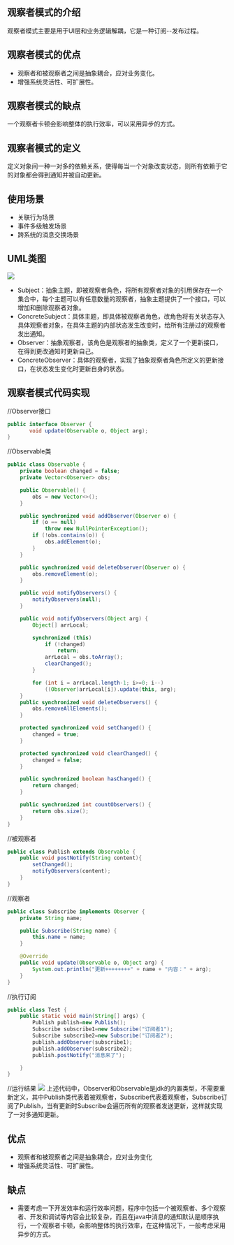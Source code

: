## 观察者模式的介绍
观察者模式主要是用于UI层和业务逻辑解耦，它是一种订阅--发布过程。
## 观察者模式的优点
* 观察者和被观察者之间是抽象耦合，应对业务变化。
* 增强系统灵活性、可扩展性。
## 观察者模式的缺点
一个观察者卡顿会影响整体的执行效率，可以采用异步的方式。
## 观察者模式的定义
定义对象间一种一对多的依赖关系，使得每当一个对象改变状态，则所有依赖于它的对象都会得到通知并被自动更新。
## 使用场景
* 关联行为场景
* 事件多级触发场景
* 跨系统的消息交换场景
## UML类图
![](http://i4.piimg.com/599943/15fd53e96793513c.jpg)
* Subject：抽象主题，即被观察者角色，将所有观察者对象的引用保存在一个集合中，每个主题可以有任意数量的观察者，抽象主题提供了一个接口，可以增加和删除观察者对象。
* ConcreteSubject：具体主题，即具体被观察者角色，改角色将有关状态存入具体观察者对象，在具体主题的内部状态发生改变时，给所有注册过的观察者发出通知。
* Observer：抽象观察者，该角色是观察者的抽象类，定义了一个更新接口，在得到更改通知时更新自己。
* ConcreteObserver：具体的观察者，实现了抽象观察者角色所定义的更新接口，在状态发生变化时更新自身的状态。
## 观察者模式代码实现
//Observer接口
```java
public interface Observer {
       void update(Observable o, Object arg);
}
```
//Observable类
```java
public class Observable {
    private boolean changed = false;
    private Vector<Observer> obs;

    public Observable() {
        obs = new Vector<>();
    }

    public synchronized void addObserver(Observer o) {
        if (o == null)
            throw new NullPointerException();
        if (!obs.contains(o)) {
            obs.addElement(o);
        }
    }

    public synchronized void deleteObserver(Observer o) {
        obs.removeElement(o);
    }

    public void notifyObservers() {
        notifyObservers(null);
    }

    public void notifyObservers(Object arg) {
        Object[] arrLocal;

        synchronized (this) 
            if (!changed)
                return;
            arrLocal = obs.toArray();
            clearChanged();
        }

        for (int i = arrLocal.length-1; i>=0; i--)
            ((Observer)arrLocal[i]).update(this, arg);
    }
    public synchronized void deleteObservers() {
        obs.removeAllElements();
    }

    protected synchronized void setChanged() {
        changed = true;
    }

    protected synchronized void clearChanged() {
        changed = false;
    }

    public synchronized boolean hasChanged() {
        return changed;
    }

    public synchronized int countObservers() {
        return obs.size();
    }
}
```
//被观察者
```java
public class Publish extends Observable {
    public void postNotify(String content){
        setChanged();
        notifyObservers(content);
    }
}
```
//观察者
```java
public class Subscribe implements Observer {
    private String name;

    public Subscribe(String name) {
        this.name = name;
    }

    @Override
    public void update(Observable o, Object arg) {
        System.out.println("更新++++++++" + name + "内容：" + arg);
    }
}
```
//执行订阅
```java
public class Test {
    public static void main(String[] args) {
        Publish publish=new Publish();
        Subscribe subscribe1=new Subscribe("订阅者1");
        Subscribe subscribe2=new Subscribe("订阅者2");
        publish.addObserver(subscribe1);
        publish.addObserver(subscribe2);
        publish.postNotify("消息来了");

    }
}
```
//运行结果
![](http://i2.kiimg.com/599943/3c3a68d51b1065a2.png)
上述代码中，Observer和Observable是jdk的内置类型，不需要重新定义，其中Publish类代表着被观察者，Subscribe代表着观察者，Subscribe订阅了Publish，当有更新时Subscribe会遍历所有的观察者发送更新，这样就实现了一对多通知更新。
## 优点
* 观察者和被观察者之间是抽象耦合，应对业务变化
* 增强系统灵活性、可扩展性。
## 缺点
* 需要考虑一下开发效率和运行效率问题，程序中包括一个被观察者、多个观察者、开发和调试等内容会比较复杂，而且在java中消息的通知默认是顺序执行，一个观察者卡顿，会影响整体的执行效率，在这种情况下，一般考虑采用异步的方式。
